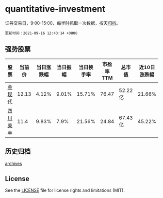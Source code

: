 # quantitative-investment

证券交易日，9:00-15:00，每半时抓取一次数据，按天[归档](archives)。

`更新时间：2021-09-16 12:43:14 +0800`

## 强势股票

|股票|当前价|当日涨跌幅|当日振幅|当日换手率|市盈率TTM|总市值|近10日涨跌幅|
|----|----|----|----|----|----|----|----|
|[金现代](https://xueqiu.com/S/SZ300830)|12.13|4.12%|9.01%|15.71%|76.47|52.22亿|21.66%|
|[四川美丰](https://xueqiu.com/S/SZ000731)|11.4|9.83%|7.9%|21.56%|24.84|67.43亿|45.22%|

## 历史归档

[archives](archives)

## License

See the [LICENSE](LICENSE) file for license rights and limitations (MIT).